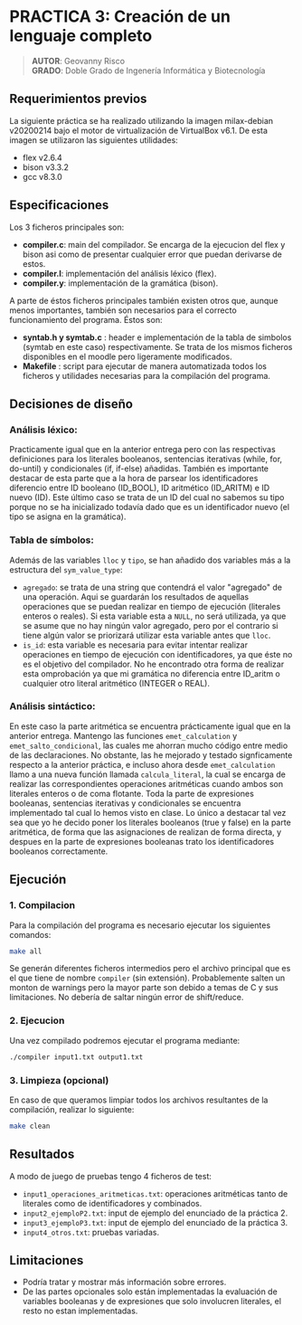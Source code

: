 # PRACTICA 3: Creación de un lenguaje completo
> **AUTOR**: Geovanny Risco <br/>
> **GRADO**: Doble Grado de Ingenería Informática y Biotecnología
## Requerimientos previos
La siguiente práctica se ha realizado utilizando la imagen milax-debian v20200214 bajo el motor de virtualización de VirtualBox v6.1. De esta imagen se utilizaron las siguientes utilidades:
* flex v2.6.4
* bison v3.3.2
* gcc v8.3.0

## Especificaciones
Los 3 ficheros principales son:
* **compiler.c**: main del compilador. Se encarga de la ejecucion del flex y bison asi como de presentar cualquier error que puedan derivarse de estos.
* **compiler.l**: implementación del análisis léxico (flex).
* **compiler.y**: implementación de la gramática (bison).

A parte de éstos ficheros principales también existen otros que, aunque menos importantes, también son necesarios para el correcto funcionamiento del programa. Éstos son:
* **syntab.h y symtab.c** : header e implementación de la tabla de simbolos (symtab en este caso) respectivamente. Se trata de los mismos ficheros disponibles en el moodle pero ligeramente modificados.
* **Makefile** : script para ejecutar de manera automatizada todos los ficheros y utilidades necesarias para la compilación del programa.

## Decisiones de diseño
### Análisis léxico:
Practicamente igual que en la anterior entrega pero con las respectivas definiciones para los literales booleanos, sentencias iterativas (while, for, do-until) y condicionales (if, if-else) añadidas. También es importante destacar de esta parte que a la hora de parsear los identificadores diferencio entre ID booleano (ID_BOOL), ID aritmético (ID_ARITM) e ID nuevo (ID). Este último caso se trata de un ID del cual no sabemos su tipo porque no se ha inicializado todavía dado que es un identificador nuevo (el tipo se asigna en la gramática).

### Tabla de símbolos:
Además de las variables ```lloc``` y ```tipo```, se han añadido dos variables más a la estructura del ```sym_value_type```: 
* ```agregado```: se trata de una string que contendrá el valor "agregado" de una operación. Aqui se guardarán los resultados de aquellas operaciones que se puedan realizar en tiempo de ejecución (literales enteros o reales). Si esta variable esta a ```NULL```, no será utilizada, ya que se asume que no hay ningún valor agregado, pero por el contrario si tiene algún valor se priorizará utilizar esta variable antes que ```lloc```.
* ```is_id```: esta variable es necesaria para evitar intentar realizar operaciones en tiempo de ejecución con identificadores, ya que éste no es el objetivo del compilador. No he encontrado otra forma de realizar esta omprobación ya que mi gramática no diferencia entre ID_aritm o cualquier otro literal aritmético (INTEGER o REAL).

### Análisis sintáctico:
En este caso la parte aritmética se encuentra prácticamente igual que en la anterior entrega. Mantengo las funciones ```emet_calculation``` y ```emet_salto_condicional```, las cuales me ahorran mucho código entre medio de las declaraciones. No obstante, las he mejorado y testado signficamente respecto a la anterior práctica, e incluso ahora desde ````emet_calculation```` llamo a una nueva función llamada ```calcula_literal```, la cual se encarga de realizar las correspondientes operaciones aritméticas cuando ambos son literales enteros o de coma flotante.
Toda la parte de expresiones booleanas, sentencias iterativas y condicionales se encuentra implementado tal cual lo hemos visto en clase. Lo único a destacar tal vez sea que yo he decido poner los literales booleanos (true y false) en la parte aritmética, de forma que las asignaciones de realizan de forma directa, y despues en la parte de expresiones booleanas trato los identificadores booleanos correctamente.
## Ejecución
### 1. Compilacion
Para la compilación del programa es necesario ejecutar los siguientes comandos:
```bash
make all
```
Se generán diferentes ficheros intermedios pero el archivo principal que es el que tiene de nombre ```compiler``` (sin extensión). Probablemente salten un monton de warnings pero la mayor parte son debido a temas de C y sus limitaciones. No debería de saltar ningún error de shift/reduce.
### 2. Ejecucion
Una vez compilado podremos ejecutar el programa mediante:
```bash
./compiler input1.txt output1.txt
``` 
### 3. Limpieza (opcional)
En caso de que queramos limpiar todos los archivos resultantes de la compilación, realizar lo siguiente:
```bash
make clean
```
## Resultados
A modo de juego de pruebas tengo 4 ficheros de test:
* ```input1_operaciones_aritmeticas.txt```: operaciones aritméticas tanto de literales como de identificadores y combinados.
* ```input2_ejemploP2.txt```: input de ejemplo del enunciado de la práctica 2.
* ```input3_ejemploP3.txt```: input de ejemplo del enunciado de la práctica 3.
* ```input4_otros.txt```: pruebas variadas.

## Limitaciones
* Podría tratar y mostrar más información sobre errores.
* De las partes opcionales solo están implementadas la evaluación de variables booleanas y de expresiones que solo involucren literales, el resto no estan implementadas. 
